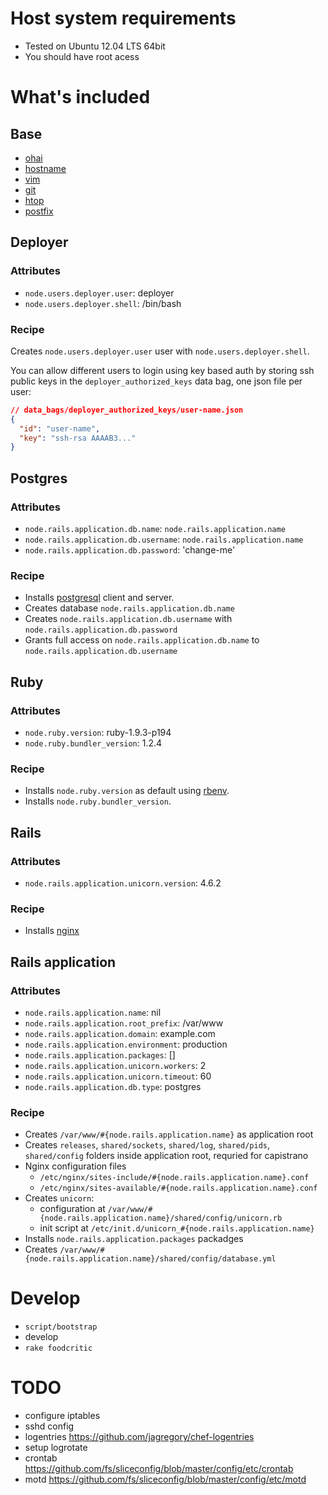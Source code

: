 # Host system requirements

* Tested on Ubuntu 12.04 LTS 64bit
* You should have root acess

# What's included

## Base

* [ohai](http://community.opscode.com/cookbooks/ohai)
* [hostname](http://community.opscode.com/cookbooks/hostname)
* [vim](http://community.opscode.com/cookbooks/vim)
* [git](http://community.opscode.com/cookbooks/git)
* [htop](http://community.opscode.com/cookbooks/htop)
* [postfix](http://community.opscode.com/cookbooks/postfix)


## Deployer

### Attributes

* `node.users.deployer.user`: deployer
* `node.users.deployer.shell`: /bin/bash

### Recipe

Creates `node.users.deployer.user` user with `node.users.deployer.shell`.

You can allow different users to login using key based auth by storing ssh public keys
in the `deployer_authorized_keys` data bag, one json file per user:

```json
// data_bags/deployer_authorized_keys/user-name.json
{
  "id": "user-name",
  "key": "ssh-rsa AAAAB3..."
}
```


## Postgres

### Attributes

* `node.rails.application.db.name`: `node.rails.application.name`
* `node.rails.application.db.username`: `node.rails.application.name`
* `node.rails.application.db.password`: 'change-me'

### Recipe

* Installs [postgresql](http://community.opscode.com/cookbooks/postgresql) client and server.
* Creates database `node.rails.application.db.name`
* Creates `node.rails.application.db.username` with `node.rails.application.db.password`
* Grants full access on `node.rails.application.db.name` to `node.rails.application.db.username`


## Ruby

### Attributes

* `node.ruby.version`: ruby-1.9.3-p194
* `node.ruby.bundler_version`: 1.2.4

### Recipe

* Installs `node.ruby.version` as default using [rbenv](http://community.opscode.com/cookbooks/rbenv).
* Installs `node.ruby.bundler_version`.


## Rails

### Attributes

* `node.rails.application.unicorn.version`: 4.6.2

### Recipe

* Installs [nginx](https://github.com/jsierles/chef_cookbooks/tree/master/nginx)


## Rails application

### Attributes

* `node.rails.application.name`: nil
* `node.rails.application.root_prefix`: /var/www
* `node.rails.application.domain`: example.com
* `node.rails.application.environment`: production
* `node.rails.application.packages`: []
* `node.rails.application.unicorn.workers`: 2
* `node.rails.application.unicorn.timeout`: 60
* `node.rails.application.db.type`: postgres

### Recipe

* Creates `/var/www/#{node.rails.application.name}` as application root
* Creates `releases`, `shared/sockets`, `shared/log`, `shared/pids`, `shared/config`
  folders inside application root, requried for capistrano
* Nginx configuration files
  * `/etc/nginx/sites-include/#{node.rails.application.name}.conf`
  * `/etc/nginx/sites-available/#{node.rails.application.name}.conf`
* Creates `unicorn`:
  * configuration at `/var/www/#{node.rails.application.name}/shared/config/unicorn.rb`
  * init script at `/etc/init.d/unicorn_#{node.rails.application.name}`
* Installs `node.rails.application.packages` packadges
* Creates `/var/www/#{node.rails.application.name}/shared/config/database.yml`

# Develop

* `script/bootstrap`
* develop
* `rake foodcritic`

# TODO

* configure iptables
* sshd config
* logentries https://github.com/jagregory/chef-logentries
* setup logrotate
* crontab https://github.com/fs/sliceconfig/blob/master/config/etc/crontab
* motd https://github.com/fs/sliceconfig/blob/master/config/etc/motd
